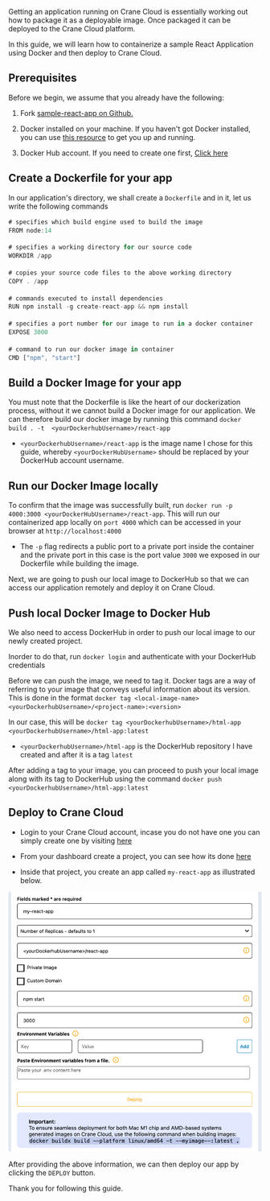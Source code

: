 Getting an application running on Crane Cloud is essentially working out how to package it as a deployable image. Once packaged it can be deployed to the Crane Cloud platform.

In this guide, we will learn how to containerize a sample React Application using Docker and then deploy to Crane Cloud.

## Prerequisites

Before we begin, we assume that you already have the following:

1. Fork <a href="https://github.com/crane-cloud-Apps/sample-react-app" target="_blank" rel="noopener noreferrer">sample-react-app on Github.</a>

2. Docker installed on your machine. If you haven't got Docker installed, you can use <a href="https://docs.docker.com/get-docker/" target="_blank" rel="noopener noreferrer">this resource</a> to get you up and running.

3. Docker Hub account. If you need to create one first, <a href="https://hub.docker.com/signup" target="_blank" rel="noopener noreferrer">Click here</a>

## Create a Dockerfile for your app

In our application's directory, we shall create a `Dockerfile` and in it, let us write the following commands

```js
# specifies which build engine used to build the image
FROM node:14

# specifies a working directory for our source code
WORKDIR /app

# copies your source code files to the above working directory
COPY . /app

# commands executed to install dependencies
RUN npm install -g create-react-app && npm install

# specifies a port number for our image to run in a docker container
EXPOSE 3000

# command to run our docker image in container
CMD ["npm", "start"]
```

## Build a Docker Image for your app

You must note that the Dockerfile is like the heart of our dockerization process, without it we cannot build a Docker image for our application. We can therefore build our docker image by running this command `docker build . -t  <yourDockerhubUsername>/react-app`

- `<yourDockerhubUsername>/react-app` is the image name I chose for this guide, whereby `<yourDockerHubUsername>` should be replaced by your DockerHub account username.

## Run our Docker Image locally

To confirm that the image was successfully built, run `docker run -p 4000:3000 <yourDockerHubUsername>/react-app`. This will run our containerized app locally on `port 4000` which can be accessed in your browser at `http://localhost:4000`

- The `-p` flag redirects a public port to a private port inside the container and the private port in this case is the port value `3000` we exposed in our Dockerfile while building the image.

Next, we are going to push our local image to DockerHub so that we can access our application remotely and deploy it on Crane Cloud.

## Push local Docker Image to Docker Hub

We also need to access DockerHub in order to push our local image to our newly created project.

Inorder to do that, run `docker login` and authenticate with your DockerHub credentials

Before we can push the image, we need to tag it. Docker tags are a way of referring to your image that conveys useful information about its version. This is done in the format `docker tag <local-image-name> <yourDockerhubUsername>/<project-name>:<version>`

In our case, this will be `docker tag <yourDockerhubUsername>/html-app <yourDockerhubUsername>/html-app:latest`

- `<yourDockerhubUsername>/html-app` is the DockerHub repository I have created and after it is a tag `latest`

After adding a tag to your image, you can proceed to push your local image along with its tag to DockerHub using the command `docker push <yourDockerhubUsername>/html-app:latest`

## Deploy to Crane Cloud

- Login to your Crane Cloud account, incase you do not have one you can simply create one by visiting [here](../user-accounts/registration.md)

- From your dashboard create a project, you can see how its done [here](../projects/index.md)

- Inside that project, you create an app called `my-react-app` as illustrated below.

![](../img/deploy_react.png)

After providing the above information, we can then deploy our app by clicking the `DEPLOY` button.

Thank you for following this guide.
